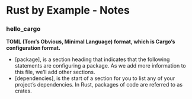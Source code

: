 # Rust by Example - Notes 
### hello_cargo
**TOML (Tom’s Obvious, Minimal Language) format, which is Cargo’s configuration format.**  
- [package], is a section heading that indicates that the following statements are configuring a package. As we add more information to this file, we’ll add other sections.  
- [dependencies], is the start of a section for you to list any of your project’s dependencies. In Rust, packages of code are referred to as crates. 